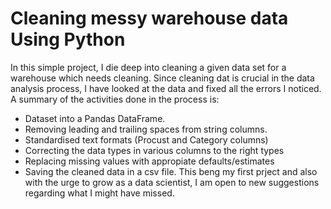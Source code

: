 # Cleaning messy warehouse data Using Python
In this simple project, I die deep into cleaning a given data set for a warehouse which needs cleaning. Since cleaning dat is crucial in the data analysis process, I have looked at the data and fixed all the errors I 
noticed. 
A summary of the activities done in the process is:
* Dataset into a Pandas DataFrame.
* Removing leading and trailing spaces from string columns.
* Standardised text formats (Procust and Category columns)
* Correcting the data types in various columns to the right types
* Replacing missing values with appropiate defaults/estimates
* Saving the cleaned data in a csv file.
This beng my first prject and also with the urge to grow as a data scientist, I am open to new suggestions regarding what I might have missed. 
